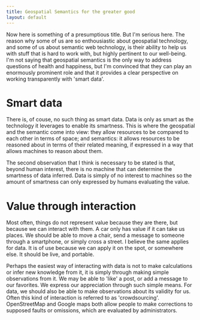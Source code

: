 ```yaml
---
title: Geospatial Semantics for the greater good
layout: default
---
```


Now here is something of a presumptious title. But I'm serious here. The reason why some of us are so enthousiastic about geospatial technology, and some of us about semantic web technology, is their ability to help us with stuff that is hard to work with, but highly pertinent to our well-being. I'm not saying that geospatial semantics is the only way to address questions of health and happiness, but I'm convinced that they can play an enormously prominent role and that it provides a clear perspective on working transparently with 'smart data'. 

# Smart data
There is, of couse, no such thing as smart data. Data is only as smart as the technology it leverages to enable its smartness. This is where the geospatial and the semantic come into view: they allow resources to be compared to each other in terms of space; and semantics: it allows resources to be reasoned about in terms of their related meaning, if expressed in a way that allows machines to reason about them.

The second observation that I think is necessary to be stated is that, beyond human interest, there is no machine that can determine the smartness of data inferred. Data is simply of no interest to machines so the amount of smartness can only expressed by humans evaluating the value.

# Value through interaction
Most often, things do not represent value because they are there, but because we can interact with them. A car only has value if it can take us places. We should be able to move a chair, send a message to someone through a smartphone, or simply cross a street. I believe the same applies for data. It is of use because we can apply it on the spot, or somewhere else. It should be live, and portable.

Perhaps the easiest way of interacting with data is not to make calculations or infer new knowledge from it, it is simply through making simple observations from it. We may be able to 'like' a post, or add a message to our favorites. We express our appreciation through such simple means. For data, we should also be able to make observations about its validity for us. Often this kind of interaction is referred to as 'crowdsourcing'. OpenStreetMap and Google maps both allow people to make corrections to supposed faults or omissions, which are evaluated by administrators. 
